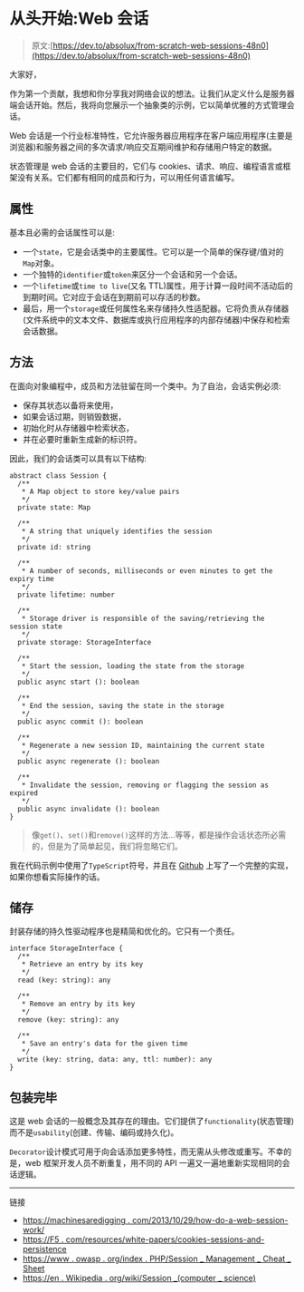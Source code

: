 # 从头开始:Web 会话

> 原文:[https://dev.to/absolux/from-scratch-web-sessions-48n0](https://dev.to/absolux/from-scratch-web-sessions-48n0)

大家好，

作为第一个贡献，我想和你分享我对网络会议的想法。让我们从定义什么是服务器端会话开始。然后，我将向您展示一个抽象类的示例，它以简单优雅的方式管理会话。

Web 会话是一个行业标准特性，它允许服务器应用程序在客户端应用程序(主要是浏览器)和服务器之间的多次请求/响应交互期间维护和存储用户特定的数据。

状态管理是 web 会话的主要目的，它们与 cookies、请求、响应、编程语言或框架没有关系。它们都有相同的成员和行为，可以用任何语言编写。

## [](#properties)属性

基本且必需的会话属性可以是:

*   一个`state`，它是会话类中的主要属性。它可以是一个简单的保存键/值对的`Map`对象。
*   一个独特的`identifier`或`token`来区分一个会话和另一个会话。
*   一个`lifetime`或`time to live`(又名 TTL)属性，用于计算一段时间不活动后的到期时间。它对应于会话在到期前可以存活的秒数。
*   最后，用一个`storage`或任何属性名来存储持久性适配器。它将负责从存储器(文件系统中的文本文件、数据库或执行应用程序的内部存储器)中保存和检索会话数据。

## [](#methods)方法

在面向对象编程中，成员和方法驻留在同一个类中。为了自治，会话实例必须:

*   保存其状态以备将来使用，
*   如果会话过期，则销毁数据，
*   初始化时从存储器中检索状态，
*   并在必要时重新生成新的标识符。

因此，我们的会话类可以具有以下结构:

```
abstract class Session {
  /**
   * A Map object to store key/value pairs
   */
  private state: Map

  /**
   * A string that uniquely identifies the session
   */
  private id: string

  /**
   * A number of seconds, milliseconds or even minutes to get the expiry time
   */
  private lifetime: number

  /**
   * Storage driver is responsible of the saving/retrieving the session state
   */
  private storage: StorageInterface

  /**
   * Start the session, loading the state from the storage
   */
  public async start (): boolean

  /**
   * End the session, saving the state in the storage
   */
  public async commit (): boolean

  /**
   * Regenerate a new session ID, maintaining the current state
   */
  public async regenerate (): boolean

  /**
   * Invalidate the session, removing or flagging the session as expired
   */
  public async invalidate (): boolean
} 
```

> 像`get()`、`set()`和`remove()`这样的方法...等等，都是操作会话状态所必需的，但是为了简单起见，我们将忽略它们。

我在代码示例中使用了`TypeScript`符号，并且在 [Github](https://github.com/aldojs/session) 上写了一个完整的实现，如果你想看实际操作的话。

## [](#storage)储存

封装存储的持久性驱动程序也是精简和优化的。它只有一个责任。

```
interface StorageInterface {
  /**
   * Retrieve an entry by its key
   */
  read (key: string): any

  /**
   * Remove an entry by its key
   */
  remove (key: string): any

  /**
   * Save an entry's data for the given time
   */
  write (key: string, data: any, ttl: number): any
} 
```

## [](#wrapping-up)包装完毕

这是 web 会话的一般概念及其存在的理由。它们提供了`functionality`(状态管理)而不是`usability`(创建、传输、编码或持久化)。

`Decorator`设计模式可用于向会话添加更多特性，而无需从头修改或重写。不幸的是，web 框架开发人员不断重复，用不同的 API 一遍又一遍地重新实现相同的会话逻辑。

* * *

链接

*   [https://machinesaredigging . com/2013/10/29/how-do-a-web-session-work/](https://machinesaredigging.com/2013/10/29/how-does-a-web-session-work/)
*   [https://F5 . com/resources/white-papers/cookies-sessions-and-persistence](https://f5.com/resources/white-papers/cookies-sessions-and-persistence)
*   [https://www . owasp . org/index . PHP/Session _ Management _ Cheat _ Sheet](https://www.owasp.org/index.php/Session_Management_Cheat_Sheet)
*   [https://en . Wikipedia . org/wiki/Session _(computer _ science)](https://en.wikipedia.org/wiki/Session_(computer_science))